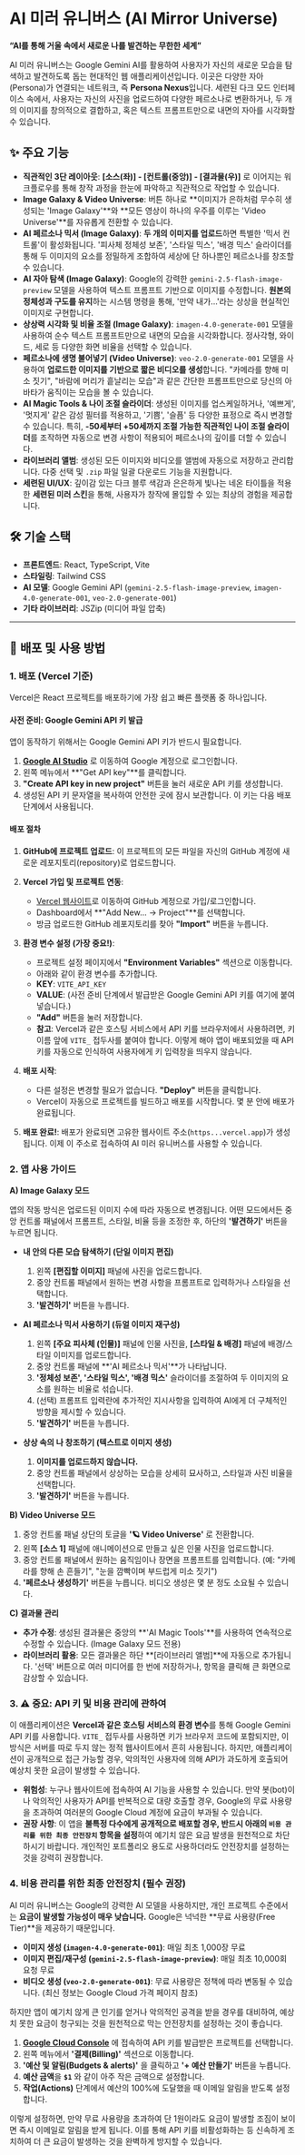 # AI 미러 유니버스 (AI Mirror Universe)

**“AI를 통해 거울 속에서 새로운 나를 발견하는 무한한 세계”**

AI 미러 유니버스는 Google Gemini AI를 활용하여 사용자가 자신의 새로운 모습을 탐색하고 발견하도록 돕는 현대적인 웹 애플리케이션입니다. 이곳은 다양한 자아(Persona)가 연결되는 네트워크, 즉 **Persona Nexus**입니다. 세련된 다크 모드 인터페이스 속에서, 사용자는 자신의 사진을 업로드하여 다양한 페르소나로 변환하거나, 두 개의 이미지를 창의적으로 결합하고, 혹은 텍스트 프롬프트만으로 내면의 자아를 시각화할 수 있습니다.

## ✨ 주요 기능

- **직관적인 3단 레이아웃**: **[소스(좌)] - [컨트롤(중앙)] - [결과물(우)]** 로 이어지는 워크플로우를 통해 창작 과정을 한눈에 파악하고 직관적으로 작업할 수 있습니다.
- **Image Galaxy & Video Universe**: 버튼 하나로 **이미지가 은하처럼 무수히 생성되는 'Image Galaxy'**와 **모든 영상이 하나의 우주를 이루는 'Video Universe'**를 자유롭게 전환할 수 있습니다.
- **AI 페르소나 믹서 (Image Galaxy)**: **두 개의 이미지를 업로드**하면 특별한 '믹서 컨트롤'이 활성화됩니다. '피사체 정체성 보존', '스타일 믹스', '배경 믹스' 슬라이더를 통해 두 이미지의 요소를 정밀하게 조합하여 세상에 단 하나뿐인 페르소나를 창조할 수 있습니다.
- **AI 자아 탐색 (Image Galaxy)**: Google의 강력한 `gemini-2.5-flash-image-preview` 모델을 사용하여 텍스트 프롬프트 기반으로 이미지를 수정합니다. **원본의 정체성과 구도를 유지**하는 시스템 명령을 통해, '만약 내가...'라는 상상을 현실적인 이미지로 구현합니다.
- **상상력 시각화 및 비율 조절 (Image Galaxy)**: `imagen-4.0-generate-001` 모델을 사용하여 순수 텍스트 프롬프트만으로 내면의 모습을 시각화합니다. 정사각형, 와이드, 세로 등 다양한 화면 비율을 선택할 수 있습니다.
- **페르소나에 생명 불어넣기 (Video Universe)**: `veo-2.0-generate-001` 모델을 사용하여 **업로드한 이미지를 기반으로 짧은 비디오를 생성**합니다. "카메라를 향해 미소 짓기", "바람에 머리가 흩날리는 모습"과 같은 간단한 프롬프트만으로 당신의 아바타가 움직이는 모습을 볼 수 있습니다.
- **AI Magic Tools & 나이 조절 슬라이더**: 생성된 이미지를 업스케일하거나, '예쁘게', '멋지게' 같은 감성 필터를 적용하고, '기쁨', '슬픔' 등 다양한 표정으로 즉시 변경할 수 있습니다. 특히, **-50세부터 +50세까지 조절 가능한 직관적인 나이 조절 슬라이더**를 조작하면 자동으로 변경 사항이 적용되어 페르소나의 깊이를 더할 수 있습니다.
- **라이브러리 앨범**: 생성된 모든 이미지와 비디오를 앨범에 자동으로 저장하고 관리합니다. 다중 선택 및 `.zip` 파일 일괄 다운로드 기능을 지원합니다.
- **세련된 UI/UX**: 깊이감 있는 다크 블루 색감과 은은하게 빛나는 네온 타이틀을 적용한 **세련된 미러 스킨**을 통해, 사용자가 창작에 몰입할 수 있는 최상의 경험을 제공합니다.

## 🛠️ 기술 스택

- **프론트엔드**: React, TypeScript, Vite
- **스타일링**: Tailwind CSS
- **AI 모델**: Google Gemini API (`gemini-2.5-flash-image-preview`, `imagen-4.0-generate-001`, `veo-2.0-generate-001`)
- **기타 라이브러리**: JSZip (미디어 파일 압축)

---

## 🚀 배포 및 사용 방법

### 1. 배포 (Vercel 기준)

Vercel은 React 프로젝트를 배포하기에 가장 쉽고 빠른 플랫폼 중 하나입니다.

#### 사전 준비: Google Gemini API 키 발급

앱이 동작하기 위해서는 Google Gemini API 키가 반드시 필요합니다.

1.  **[Google AI Studio](https://aistudio.google.com/)** 로 이동하여 Google 계정으로 로그인합니다.
2.  왼쪽 메뉴에서 **"Get API key"**를 클릭합니다.
3.  **"Create API key in new project"** 버튼을 눌러 새로운 API 키를 생성합니다.
4.  생성된 API 키 문자열을 복사하여 안전한 곳에 잠시 보관합니다. 이 키는 다음 배포 단계에서 사용됩니다.

#### 배포 절차

1.  **GitHub에 프로젝트 업로드**: 이 프로젝트의 모든 파일을 자신의 GitHub 계정에 새로운 레포지토리(repository)로 업로드합니다.
2.  **Vercel 가입 및 프로젝트 연동**:
    -   [Vercel 웹사이트](https://vercel.com/)로 이동하여 GitHub 계정으로 가입/로그인합니다.
    -   Dashboard에서 **"Add New... -> Project"**를 선택합니다.
    -   방금 업로드한 GitHub 레포지토리를 찾아 **"Import"** 버튼을 누릅니다.
3.  **환경 변수 설정 (가장 중요!)**:
    -   프로젝트 설정 페이지에서 **"Environment Variables"** 섹션으로 이동합니다.
    -   아래와 같이 환경 변수를 추가합니다.
      -   **KEY**: `VITE_API_KEY`
      -   **VALUE**: (사전 준비 단계에서 발급받은 Google Gemini API 키를 여기에 붙여넣습니다.)
    -   **"Add"** 버튼을 눌러 저장합니다.
    -   **참고**: Vercel과 같은 호스팅 서비스에서 API 키를 브라우저에서 사용하려면, 키 이름 앞에 `VITE_` 접두사를 붙여야 합니다. 이렇게 해야 앱이 배포되었을 때 API 키를 자동으로 인식하여 사용자에게 키 입력창을 띄우지 않습니다.

4.  **배포 시작**:
    -   다른 설정은 변경할 필요가 없습니다. **"Deploy"** 버튼을 클릭합니다.
    -   Vercel이 자동으로 프로젝트를 빌드하고 배포를 시작합니다. 몇 분 안에 배포가 완료됩니다.
5.  **배포 완료!**: 배포가 완료되면 고유한 웹사이트 주소(`https...vercel.app`)가 생성됩니다. 이제 이 주소로 접속하여 AI 미러 유니버스를 사용할 수 있습니다.

### 2. 앱 사용 가이드

**A) Image Galaxy 모드**

앱의 작동 방식은 업로드된 이미지 수에 따라 자동으로 변경됩니다. 어떤 모드에서든 중앙 컨트롤 패널에서 프롬프트, 스타일, 비율 등을 조정한 후, 하단의 **'발견하기'** 버튼을 누르면 됩니다.

-   **내 안의 다른 모습 탐색하기 (단일 이미지 편집)**
    1.  왼쪽 **[편집할 이미지]** 패널에 사진을 업로드합니다.
    2.  중앙 컨트롤 패널에서 원하는 변경 사항을 프롬프트로 입력하거나 스타일을 선택합니다.
    3.  **'발견하기'** 버튼을 누릅니다.

-   **AI 페르소나 믹서 사용하기 (듀얼 이미지 재구성)**
    1. 왼쪽 **[주요 피사체 (인물)]** 패널에 인물 사진을, **[스타일 & 배경]** 패널에 배경/스타일 이미지를 업로드합니다.
    2. 중앙 컨트롤 패널에 **'AI 페르소나 믹서'**가 나타납니다.
    3. **'정체성 보존', '스타일 믹스', '배경 믹스'** 슬라이더를 조절하여 두 이미지의 요소를 원하는 비율로 섞습니다.
    4. (선택) 프롬프트 입력란에 추가적인 지시사항을 입력하여 AI에게 더 구체적인 방향을 제시할 수 있습니다.
    5. **'발견하기'** 버튼을 누릅니다.

-   **상상 속의 나 창조하기 (텍스트로 이미지 생성)**
    1. **이미지를 업로드하지 않습니다.**
    2. 중앙 컨트롤 패널에서 상상하는 모습을 상세히 묘사하고, 스타일과 사진 비율을 선택합니다.
    3. **'발견하기'** 버튼을 누릅니다.

**B) Video Universe 모드**

1. 중앙 컨트롤 패널 상단의 토글을 **'🪐 Video Universe'** 로 전환합니다.
2. 왼쪽 **[소스 1]** 패널에 애니메이션으로 만들고 싶은 인물 사진을 업로드합니다.
3. 중앙 컨트롤 패널에서 원하는 움직임이나 장면을 프롬프트를 입력합니다. (예: "카메라를 향해 손 흔들기", "눈을 깜빡이며 부드럽게 미소 짓기")
4. **'페르소나 생성하기'** 버튼을 누릅니다. 비디오 생성은 몇 분 정도 소요될 수 있습니다.

**C) 결과물 관리**
- **추가 수정**: 생성된 결과물은 중앙의 **'AI Magic Tools'**를 사용하여 연속적으로 수정할 수 있습니다. (Image Galaxy 모드 전용)
- **라이브러리 활용**: 모든 결과물은 하단 **[라이브러리 앨범]**에 자동으로 추가됩니다. '선택' 버튼으로 여러 미디어를 한 번에 저장하거나, 항목을 클릭해 큰 화면으로 감상할 수 있습니다.

### 3. ⚠️ 중요: API 키 및 비용 관리에 관하여

이 애플리케이션은 **Vercel과 같은 호스팅 서비스의 환경 변수**를 통해 Google Gemini API 키를 사용합니다. `VITE_` 접두사를 사용하면 키가 브라우저 코드에 포함되지만, 이 방식은 서버를 따로 두지 않는 정적 웹사이트에서 흔히 사용됩니다. 하지만, 애플리케이션이 공개적으로 접근 가능할 경우, 악의적인 사용자에 의해 API가 과도하게 호출되어 예상치 못한 요금이 발생할 수 있습니다.

- **위험성**: 누구나 웹사이트에 접속하여 AI 기능을 사용할 수 있습니다. 만약 봇(bot)이나 악의적인 사용자가 API를 반복적으로 대량 호출할 경우, Google의 무료 사용량을 초과하여 여러분의 Google Cloud 계정에 요금이 부과될 수 있습니다.
- **권장 사항**: 이 앱을 **불특정 다수에게 공개적으로 배포할 경우, 반드시 아래의 `비용 관리를 위한 최종 안전장치` 항목을 설정**하여 예기치 않은 요금 발생을 원천적으로 차단하시기 바랍니다. 개인적인 포트폴리오 용도로 사용하더라도 안전장치를 설정하는 것을 강력히 권장합니다.


### 4. 비용 관리를 위한 최종 안전장치 (필수 권장)

AI 미러 유니버스는 Google의 강력한 AI 모델을 사용하지만, 개인 프로젝트 수준에서는 **요금이 발생할 가능성이 매우 낮습니다.** Google은 넉넉한 **무료 사용량(Free Tier)**을 제공하기 때문입니다.

-   **이미지 생성 (`imagen-4.0-generate-001`)**: 매일 최초 1,000장 무료
-   **이미지 편집/재구성 (`gemini-2.5-flash-image-preview`)**: 매일 최초 10,000회 요청 무료
-   **비디오 생성 (`veo-2.0-generate-001`)**: 무료 사용량은 정책에 따라 변동될 수 있습니다. (최신 정보는 Google Cloud 가격 페이지 참조)

하지만 앱이 예기치 않게 큰 인기를 얻거나 악의적인 공격을 받을 경우를 대비하여, 예상치 못한 요금이 청구되는 것을 원천적으로 막는 안전장치를 설정하는 것이 좋습니다.

1.  **[Google Cloud Console](https://console.cloud.google.com/)** 에 접속하여 API 키를 발급받은 프로젝트를 선택합니다.
2.  왼쪽 메뉴에서 **'결제(Billing)'** 섹션으로 이동합니다.
3.  **'예산 및 알림(Budgets & alerts)'** 을 클릭하고 **'+ 예산 만들기'** 버튼을 누릅니다.
4.  **예산 금액**을 **`$1`** 와 같이 아주 작은 금액으로 설정합니다.
5.  **작업(Actions)** 단계에서 예산의 100%에 도달했을 때 이메일 알림을 받도록 설정합니다.

이렇게 설정하면, 만약 무료 사용량을 초과하여 단 1원이라도 요금이 발생할 조짐이 보이면 즉시 이메일로 알림을 받게 됩니다. 이를 통해 API 키를 비활성화하는 등 신속하게 조치하여 더 큰 요금이 발생하는 것을 완벽하게 방지할 수 있습니다.